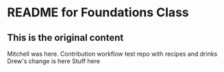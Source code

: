 # README for Foundations Class
This is the original content
---

Mitchell was here.
Contribution workflow test repo with recipes and drinks
Drew's change is here
Stuff here
